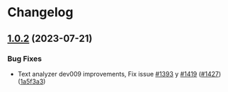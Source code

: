 # Changelog

## [1.0.2](https://github.com/unjust/bootcamp/compare/text-analyzer-v1.0.1...text-analyzer-v1.0.2) (2023-07-21)


### Bug Fixes

* Text analyzer dev009 improvements, Fix issue [#1393](https://github.com/unjust/bootcamp/issues/1393) y [#1419](https://github.com/unjust/bootcamp/issues/1419) ([#1427](https://github.com/unjust/bootcamp/issues/1427)) ([1a5f3a3](https://github.com/unjust/bootcamp/commit/1a5f3a358dec27ec35b859b65fdd764b9d9ccd09))
